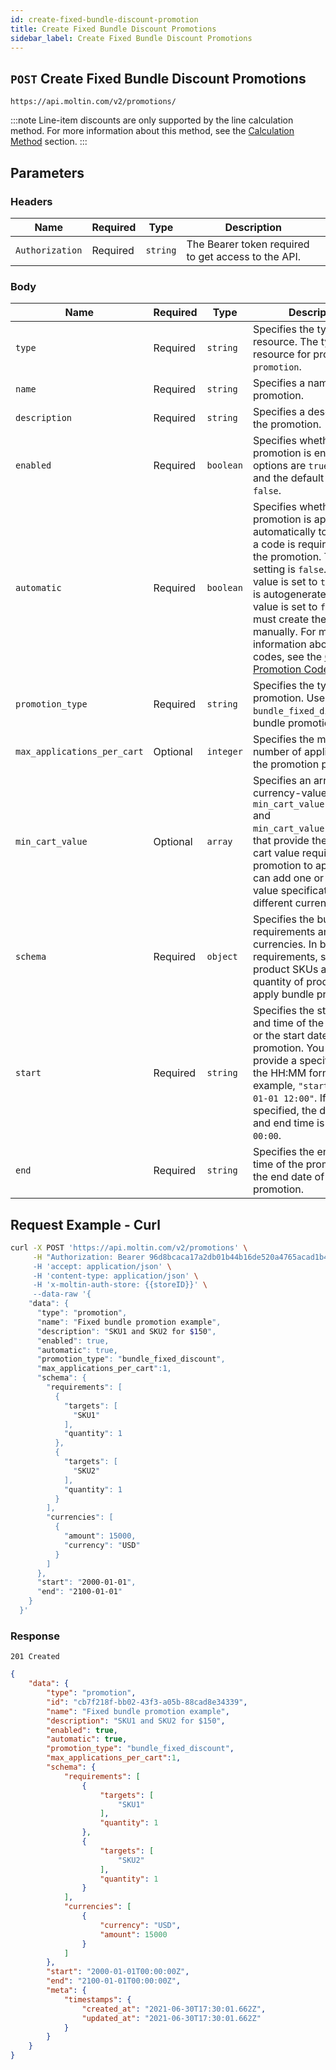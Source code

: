 ```yaml
---
id: create-fixed-bundle-discount-promotion
title: Create Fixed Bundle Discount Promotions
sidebar_label: Create Fixed Bundle Discount Promotions
---
```


## `POST` Create Fixed Bundle Discount Promotions

```http
https://api.moltin.com/v2/promotions/
```

:::note
Line-item discounts are only supported by the line calculation method. For more information about this method, see the [Calculation Method](../advanced/settings/index.md#calculation-method) section.
:::

## Parameters

### Headers

| Name | Required | Type | Description |
| --- | --- | --- | --- |
| `Authorization` | Required | `string` | The Bearer token required to get access to the API. |

### Body

 | Name | Required | Type | Description |
 | --- | --- | --- | --- |
 | `type` | Required | `string` | Specifies the type of the resource. The type of resource for promotions is, `promotion`. |
 | `name` | Required | `string` | Specifies a name for the promotion. |
 | `description` | Required | `string` | Specifies a description for the promotion. |
 | `enabled` | Required | `boolean` | Specifies whether the promotion is enabled. The options are `true` or `false`, and the default setting is `false`. |
 | `automatic` | Required  | `boolean` | Specifies whether the promotion is applied automatically to the cart or a code is required to apply the promotion. The default setting is `false`. When this value is set to `true`, a code is autogenerated. If this value is set to `false`, you must create the code manually. For more information about creating codes, see the [Create Promotion Codes](create-promotion-codes.md) section.|
 |`promotion_type`| Required  |`string`| Specifies the type of the promotion. Use `bundle_fixed_discount` for bundle promotions.|
 |`max_applications_per_cart`| Optional | `integer`| Specifies the maximum number of application of the promotion per cart.|
 |`min_cart_value`| Optional  |`array`| Specifies an array of currency-value objects, `min_cart_value[].currency` and `min_cart_value[].amount`, that provide the minimum cart value required for the promotion to apply. You can add one or several value specifications in different currencies.|
 |`schema`| Required |`object`| Specifies the bundle requirements and currencies. In bundle requirements, specify the product SKUs and required quantity of products to apply bundle promotion. |
 |`start`| Required  |`string`| Specifies the start date and time of the promotion or the start date of the promotion. You can provide a specific time in the HH:MM format. For example, `"start": "2000-01-01 12:00"`. If no time is specified, the default start and end time is set to `00:00`.|
 |`end`| Required  |`string`| Specifies the end date and time of the promotion or the end date of the promotion.|

## Request Example - Curl

 ```bash
 curl -X POST 'https://api.moltin.com/v2/promotions' \
      -H "Authorization: Bearer 96d8bcaca17a2db01b44b16de520a4765acad1b4' \
      -H 'accept: application/json' \
      -H 'content-type: application/json' \
      -H 'x-moltin-auth-store: {{storeID}}' \
      --data-raw '{
     "data": {
       "type": "promotion",
       "name": "Fixed bundle promotion example",
       "description": "SKU1 and SKU2 for $150",
       "enabled": true,
       "automatic": true,
       "promotion_type": "bundle_fixed_discount",
       "max_applications_per_cart":1,
       "schema": {
         "requirements": [
           {
             "targets": [
               "SKU1"
             ],
             "quantity": 1
           },
           {
             "targets": [
               "SKU2"
             ],
             "quantity": 1
           }
         ],
         "currencies": [
           {
             "amount": 15000,
             "currency": "USD"
           }
         ]
       },
       "start": "2000-01-01",
       "end": "2100-01-01"
     }
   }'
 ```

### Response

`201 Created`

```json
{
    "data": {
        "type": "promotion",
        "id": "cb7f218f-bb02-43f3-a05b-88cad8e34339",
        "name": "Fixed bundle promotion example",
        "description": "SKU1 and SKU2 for $150",
        "enabled": true,
        "automatic": true,
        "promotion_type": "bundle_fixed_discount",
        "max_applications_per_cart":1,
        "schema": {
            "requirements": [
                {
                    "targets": [
                        "SKU1"
                    ],
                    "quantity": 1
                },
                {
                    "targets": [
                        "SKU2"
                    ],
                    "quantity": 1
                }
            ],
            "currencies": [
                {
                    "currency": "USD",
                    "amount": 15000
                }
            ]
        },
        "start": "2000-01-01T00:00:00Z",
        "end": "2100-01-01T00:00:00Z",
        "meta": {
            "timestamps": {
                "created_at": "2021-06-30T17:30:01.662Z",
                "updated_at": "2021-06-30T17:30:01.662Z"
            }
        }
    }
}
```
